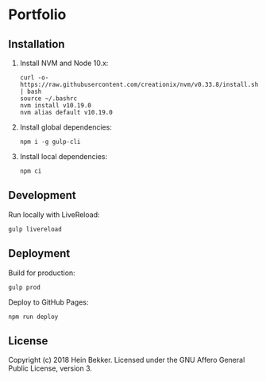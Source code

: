 # Portfolio

## Installation

1. Install NVM and Node 10.x:

    ```shell
    curl -o- https://raw.githubusercontent.com/creationix/nvm/v0.33.8/install.sh | bash
    source ~/.bashrc
    nvm install v10.19.0
    nvm alias default v10.19.0
    ```

2. Install global dependencies:

    ```shell
    npm i -g gulp-cli
    ```

3. Install local dependencies:

    ```shell
    npm ci
    ```

## Development

Run locally with LiveReload:

```shell
gulp livereload
```

## Deployment

Build for production:

```shell
gulp prod
```

Deploy to GitHub Pages:

```shell
npm run deploy
```

## License

Copyright (c) 2018 Hein Bekker. Licensed under the GNU Affero General Public License, version 3.

